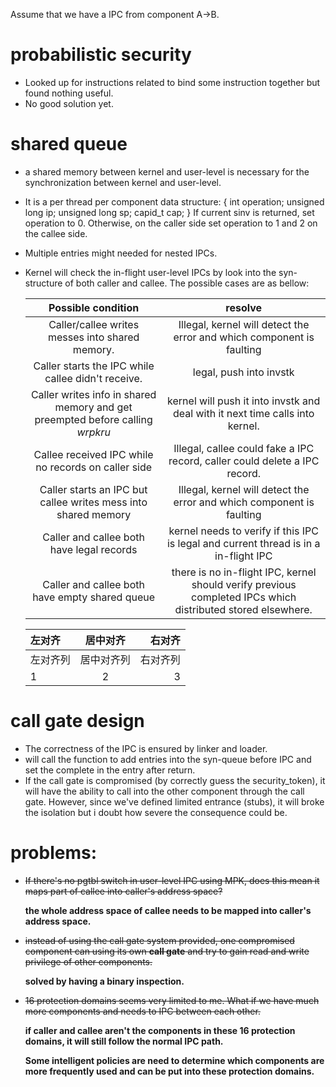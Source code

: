 Assume that we have a IPC from component A->B.

# probabilistic security
+ Looked up for instructions related to bind some instruction together but found nothing useful.
+ No good solution yet.

# shared queue
+ a shared memory between kernel and user-level is necessary for the synchronization between kernel and user-level.

+ It is a per thread per component data structure:
	{
		int           operation;
		unsigned long ip;
		unsigned long sp;
		capid_t       cap;
	}
	If current sinv is returned, set operation to 0. Otherwise, on the caller side set operation to 1 and 2 on the callee side.
	
+ Multiple entries might needed for nested IPCs.

+ Kernel will check the in-flight user-level IPCs by look into the syn-structure of both caller and callee. The possible cases are as bellow:
	
	|Possible condition|resolve|
	|:------:|:------:|
	|Caller/callee writes messes into shared memory.|Illegal, kernel will detect the error and which component is faulting|
	|Caller starts the IPC while callee didn't receive.|legal, push into invstk|
	|Caller writes info in shared memory and get preempted before calling *wrpkru*|kernel will push it into invstk and deal with it next time calls into kernel.|
	|Callee received IPC while no records on caller side| Illegal, callee could fake a IPC record, caller could delete a IPC record.|
	|Caller starts an IPC but callee writes mess into shared memory|Illegal, kernel will detect the error and which component is faulting|
	|Caller and callee both have legal records|kernel needs to verify if this IPC is legal and current thread is in a in-flight IPC|
	|Caller and callee both have empty shared queue|there is no in-flight IPC, kernel should verify previous completed IPCs which distributed stored elsewhere.|

	|左对齐|居中对齐|右对齐|
	|:-    |:------:|-:|
	|左对齐列|居中对齐列|右对齐列|
	|1|2|3|

# call gate design
+ The correctness of the IPC is ensured by linker and loader.
+ will call the function to add entries into the syn-queue before IPC and set the complete in the entry after return.
+ If the call gate is compromised (by correctly guess the security_token), it will have the ability to call into the other component through the call gate. However, since we've defined limited entrance (stubs), it will broke the isolation but i doubt how severe the consequence could be.

# problems:
+ ~~If there's no pgtbl switch in user-level IPC using MPK, does this mean it maps part of callee into caller's address space?~~

   **the whole address space of callee needs to be mapped into caller's address space.**

+ ~~instead of using the call gate system provided, one compromised component can using its own **call gate** and try to gain read and write privilege of other components.~~ 

  **solved by having a binary inspection.**

+ ~~16 protection domains seems very limited to me. What if we have much more components and needs to IPC between each other.~~

  **if caller and callee aren't the  components in these 16 protection domains, it will still follow the normal IPC path.**

  **Some intelligent policies are need to determine which components are more frequently used and can be put into these protection domains.**
